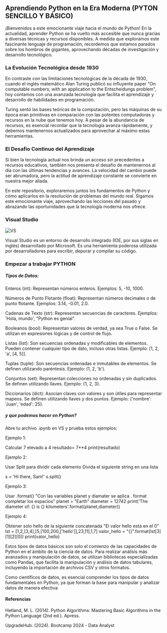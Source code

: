 ## Aprendiendo Python en la Era Moderna (PYTON SENCILLO Y BÁSICO)

¡Bienvenidos a este emocionante viaje hacia el mundo de Python! En la actualidad, aprender Python se ha vuelto más accesible que nunca gracias a diversas técnicas y recursos disponibles. A medida que exploramos este fascinante lenguaje de programación, recordemos que estamos parados sobre los hombros de gigantes, aprovechando décadas de investigación y desarrollo tecnológico.

### La Evolución Tecnológica desde 1930
En contraste con las limitaciones tecnológicas de la década de 1930, cuando el inglés matemático Alan Turing publicó su influyente paper "On computable numbers, with an application to the Entscheidungs problem", hoy contamos con una avanzada tecnología que facilita el aprendizaje y desarrollo de habilidades en programación.

Turing sentó las bases teóricas de la computación, pero las máquinas de su época eran primitivas en comparación con las potentes computadoras y recursos en la nube que tenemos hoy. A pesar de la abundancia de recursos, es esencial recordar que la tecnología avanza rápidamente, y debemos mantenernos actualizados para aprovechar al máximo estas herramientas.

 ### El Desafío Continuo del Aprendizaje

 Si bien la tecnología actual nos brinda un acceso sin precedentes a recursos educativos, también nos presenta el desafío de mantenernos al día con las últimas tendencias y avances. La velocidad del cambio puede ser abrumadora, pero la actitud de aprendizaje constante se convierte en nuestra mejor aliada.

En este repositorio, exploraremos juntos los fundamentos de Python y cómo aplicarlos en la resolución de problemas del mundo real. Sigamos este emocionante viaje, aprovechando las lecciones del pasado y abrazando las oportunidades que la tecnología moderna nos ofrece.


### Visual Studio


![VS]("C:\Users\alede\Desktop\bootcamp\REPOSITORIOS\PYTHON_THE_BASIC\vs.png")


Visual Studio es un entorno de desarrollo integrado (IDE, por sus siglas en inglés) desarrollado por Microsoft. Es una herramienta poderosa utilizada por desarrolladores para escribir, depurar y compilar su código.

### Empezar a trabajar PYTHON

##### Tipos de Datos:

Enteros (int): Representan números enteros. Ejemplos: 5, -10, 1000.


Números de Punto Flotante (float): Representan números decimales o de punto flotante. Ejemplos: 3.14, -0.01, 2.0.

Cadenas de Texto (str): Representan secuencias de caracteres. Ejemplos: 'Hola, mundo', "Python es genial".

Booleanos (bool): Representan valores de verdad, ya sea True o False. Se utilizan en expresiones lógicas y de control de flujo.

Listas (list): Son secuencias ordenadas y modificables de elementos. Pueden contener cualquier tipo de dato, incluso otras listas. Ejemplo: [1, 2, 'a', [4, 5]].

Tuplas (tuple): Son secuencias ordenadas e inmutables de elementos. Se definen utilizando paréntesis. Ejemplo: (1, 2, 'b').

Conjuntos (set): Representan colecciones no ordenadas y sin duplicados. Se definen utilizando llaves. Ejemplo: {1, 2, 3}.

Diccionarios (dict): Asocian claves con valores y son útiles para representar mapeos. Se definen utilizando llaves y dos puntos. Ejemplo: {'nombre': 'Juan', 'edad': 25}.

##### y que podemos hacer en Python? 

Abre tu archivo .ipynb en VS y prueba estos ejemplos: 


Ejemplo 1: 

Calcular 7 elevado a 4
resultado= 7**4 print(resultado)

Ejemplo 2: 

Usar Split para dividir cada elemento
Divida el siguiente string en una lista

s = 'Hi there, Sam!' s.split()

Ejemplo 3:

Usar .format()
"Con las variables planet y diamater se aplica . format completar los espacios" planet = "Earth" diameter = 12742 
print('The diameter of: {} is {} kilometers'.format(planet,diameter))

Ejemplo 4:

Obtener solo hello de la siguiente concatenada
"El valor hello está en el 0" lst = [1,2,[3,4],[5,[100,200,['hello']],23,11],1,7] valor_hello = "{}".format(lst[3][1][2][0]) 
print(valor_hello)




Estos tipos de datos básicos son solo el comienzo de las capacidades de Python en el ámbito de la ciencia de datos. Para realizar análisis más avanzados y manipulación de datos, se utilizan bibliotecas especializadas como Pandas, que facilita la manipulación y análisis de datos tabulares, incluyendo la importación de archivos CSV y otros formatos.

Como científicos de datos, es esencial comprender los tipos de datos fundamentales en Python, ya que forman la base para manipular y analizar datos de manera efectiva










#### Referencias

Hetland, M. L. (2014). Python Algorithms: Mastering Basic Algorithms in the Python Language (2nd ed.). Apress.

UpgradeHub. (2024). Bootcamp 2024 - Data Analyst
